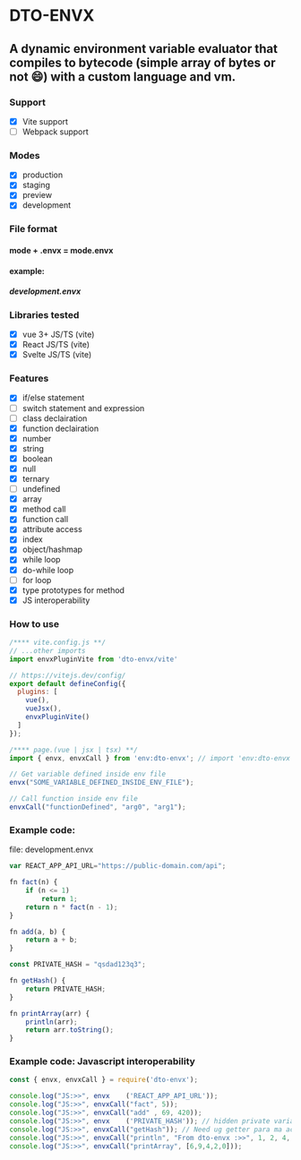 
# DTO-ENVX

## A dynamic environment variable evaluator that compiles to bytecode (simple array of bytes or not 😄) with a custom language and vm.

### Support
- [x] Vite support
- [ ] Webpack support

### Modes
- [x] production
- [x] staging
- [x] preview
- [x] development   

### File format
#### mode + .envx = mode.envx
#### example:
#####  development.envx

### Libraries tested
- [x] vue 3+  JS/TS (vite)
- [x] React   JS/TS (vite)
- [x] Svelte  JS/TS (vite)

### Features
- [x] if/else statement
- [ ] switch statement and expression
- [ ] class declairation
- [x] function declairation
- [x] number
- [x] string
- [x] boolean
- [x] null
- [x] ternary
- [ ] undefined
- [x] array
- [x] method call
- [x] function call
- [x] attribute access
- [x] index
- [x] object/hashmap
- [x] while loop
- [x] do-while loop
- [ ] for loop
- [x] type prototypes for method
- [x] JS interoperability

### How to use

```js
/**** vite.config.js **/
// ...other imports
import envxPluginVite from 'dto-envx/vite'

// https://vitejs.dev/config/
export default defineConfig({
  plugins: [
    vue(),
    vueJsx(),
    envxPluginVite()
  ]
});

/**** page.(vue | jsx | tsx) **/
import { envx, envxCall } from 'env:dto-envx'; // import 'env:dto-envx' instead of 'dto-envx'

// Get variable defined inside env file
envx("SOME_VARIABLE_DEFINED_INSIDE_ENV_FILE");

// Call function inside env file
envxCall("functionDefined", "arg0", "arg1");
```

### Example code:

<span>file: development.envx</span>
```js
var REACT_APP_API_URL="https://public-domain.com/api";

fn fact(n) {
    if (n <= 1) 
        return 1;
    return n * fact(n - 1);
}

fn add(a, b) {
    return a + b;
}

const PRIVATE_HASH = "qsdad123q3";

fn getHash() {
    return PRIVATE_HASH;
}

fn printArray(arr) {
    println(arr);
    return arr.toString();
}
```

### Example code: Javascript interoperability
```js
const { envx, envxCall } = require('dto-envx');

console.log("JS:>>", envx    ('REACT_APP_API_URL'));
console.log("JS:>>", envxCall("fact", 5));
console.log("JS:>>", envxCall("add" , 69, 420));
console.log("JS:>>", envx    ('PRIVATE_HASH')); // hidden private variable basta nag start sa 'PRIVATE_'
console.log("JS:>>", envxCall("getHash")); // Need ug getter para ma access ang private variable
console.log("JS:>>", envxCall("println", "From dto-envx :>>", 1, 2, 4, 5, 6, "Hello!"));
console.log("JS:>>", envxCall("printArray", [6,9,4,2,0]));
```
